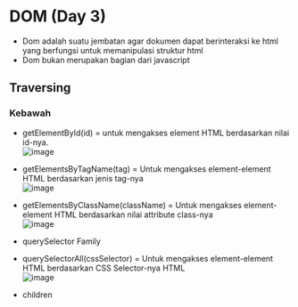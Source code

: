 # DOM (Day 3)
- Dom adalah suatu jembatan agar dokumen dapat berinteraksi ke html yang berfungsi untuk memanipulasi struktur html
- Dom bukan merupakan bagian dari javascript

## Traversing
### Kebawah
-	getElementById(id) = untuk mengakses element HTML berdasarkan nilai id-nya.
 <br>![image](https://user-images.githubusercontent.com/85721388/192105420-82786027-84c0-4866-a963-dd065d2f5e56.png)

-	getElementsByTagName(tag) = Untuk mengakses element-element HTML berdasarkan jenis tag-nya
<br> ![image](https://user-images.githubusercontent.com/85721388/192105425-a78a46ce-3d9c-48b1-a6c6-c2ca54716b0a.png)

-	getElementsByClassName(className) = Untuk mengakses element-element HTML berdasarkan nilai attribute class-nya
 <br>![image](https://user-images.githubusercontent.com/85721388/192105429-9f6ad9ca-cdd3-42a6-ac6f-d9ce9c03fbf3.png)

-	querySelector Family
  - querySelectorAll(cssSelector) = Untuk mengakses element-element HTML berdasarkan CSS Selector-nya HTML
 <br>![image](https://user-images.githubusercontent.com/85721388/192105437-5227a8da-fbd7-48b4-bc35-27b4adbd5fec.png)

- children
